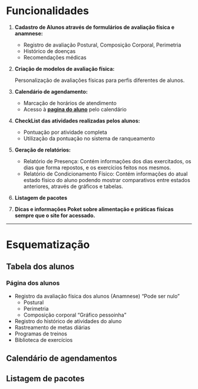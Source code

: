 # Funcionalidades

1. **Cadastro de Alunos através de formulários de avaliação física e anamnese:**
    * Registro de avaliação Postural, Composição Corporal, Perimetria
    * Histórico de doenças
    * Recomendações médicas

1. **Criação de modelos de avaliação física:**

    Personalização de avaliações físicas para perfis diferentes de alunos.

1. **Calendário de agendamento:**
    * Marcação de horários de atendimento
    * Acesso à **[pagina do aluno]** pelo calendário

    [pagina do aluno]: ###Página-dos-alunos

1. **CheckList das atividades realizadas pelos alunos:**
    * Pontuação por atividade completa
    * Utilização da pontuação no sistema de ranqueamento


1. **Geração de relatórios:**
    * Relatório de Presença: Contém informações dos dias exercitados, os dias que forma repostos, e os exercícios feitos nos mesmos.
    * Relatório de Condicionamento Físico: Contém informações do atual estado físico do aluno podendo mostrar comparativos entre estados anteriores, através de gráficos e tabelas.

1. **Listagem de pacotes**

1. **Dicas e informações Poket sobre alimentação e práticas físicas sempre que o site for acessado.**

---
# Esquematização


## Tabela dos alunos

### Página dos alunos
* Registro da avaliação física dos alunos (Anamnese) “Pode ser nulo”
    * Postural
    * Perimetria
    * Composição corporal “Gráfico pessoinha”
* Registro do histórico de atividades do aluno
* Rastreamento de metas diárias
* Programas de treinos
* Biblioteca de exercícios
        
## Calendário de agendamentos
## Listagem de pacotes 
